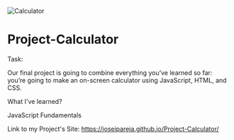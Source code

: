 ![Calculator](https://user-images.githubusercontent.com/97983772/160491851-46fadac0-8d35-4fa5-b3ef-901d0586a173.jpg)

# Project-Calculator

Task:

Our final project is going to combine everything you’ve learned so far: you’re going to make an on-screen calculator using JavaScript, HTML, and CSS. 

What I've learned?

JavaScript Fundamentals

Link to my Project's Site: https://joseipareja.github.io/Project-Calculator/
